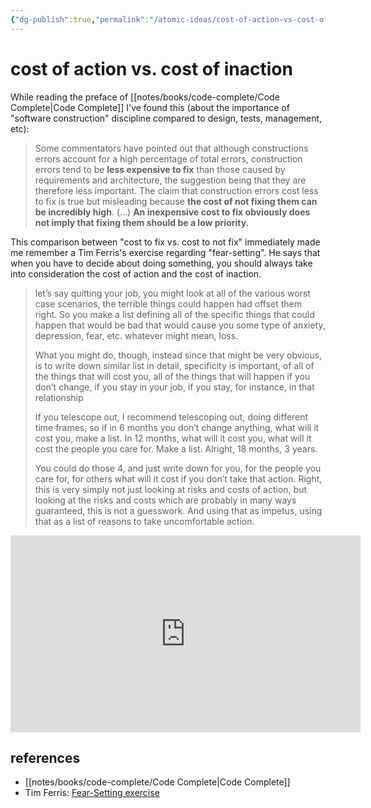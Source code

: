 ```yaml
---
{"dg-publish":true,"permalink":"/atomic-ideas/cost-of-action-vs-cost-of-inaction/"}
---
```


# cost of action vs. cost of inaction

While reading the preface of [[notes/books/code-complete/Code Complete\|Code Complete]] I've found this (about the importance of "software construction" discipline compared to design, tests, management, etc):

> Some commentators have pointed out that although constructions errors account for a high percentage of total errors, construction errors tend to be **less expensive to fix** than those caused by requirements and architecture, the suggestion being that they are therefore less important. The claim that construction errors cost less to fix is true but misleading because **the cost of not fixing them can be incredibly high**. (...) **An inexpensive cost to fix obviously does not imply that fixing them should be a low priority.**

This comparison between "cost to fix vs. cost to not fix" immediately made me remember a Tim Ferris's exercise regarding "fear-setting". He says that when you have to decide about doing something, you should always take into consideration the cost of action and the cost of inaction.

> let’s say quitting your job, you might look at all of the various worst case scenarios, the terrible things could happen had offset them right. So you make a list defining all of the specific things that could happen that would be bad that would cause you some type of anxiety, depression, fear, etc. whatever might mean, loss.
>
> What you might do, though, instead since that might be very obvious, is to write down similar list in detail, specificity is important, of all of the things that will cost you, all of the things that will happen if you don’t change, if you stay in your job, if you stay, for instance, in that relationship
>
> If you telescope out, I recommend telescoping out, doing different time frames, so if in 6 months you don’t change anything, what will it cost you, make a list. In 12 months, what will it cost you, what will it cost the people you care for. Make a list. Alright, 18 months, 3 years.
>
> You could do those 4, and just write down for you, for the people you care for, for others what will it cost if you don’t take that action. Right, this is very simply not just looking at risks and costs of action, but looking at the risks and costs which are probably in many ways guaranteed, this is not a guesswork. And using that as impetus, using that as a list of reasons to take uncomfortable action.




<iframe width="560" height="315" src="https://www.youtube.com/embed/o7EVMjgsSME" title="YouTube video player" frameborder="0" allow="accelerometer; autoplay; clipboard-write; encrypted-media; gyroscope; picture-in-picture" allowfullscreen></iframe>


## references

- [[notes/books/code-complete/Code Complete\|Code Complete]]
- Tim Ferris: [Fear-Setting exercise](https://youtu.be/o7EVMjgsSME)